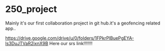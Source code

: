 # 250_project
Mainly it's our first collaboration project in git hub.it's a geofencing related app..

https://drive.google.com/drive/u/0/folders/1FPkrPlBuePgEYA-ls3DuJTVaR2ixnX9B
Here our srs link!!!!!!!
